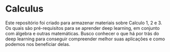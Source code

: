 # Calculus

Este repositório foi criado para armazenar materiais sobre Calculo 1, 2 e 3.
Os quais são pré-requisitos para se aprender deep learning, em conjunto com álgebra e outras matemáticas.
Busco conhecer o que há por trás do deep learning para conseguir compreender melhor suas aplicações e como podemos nos beneficiar delas.
